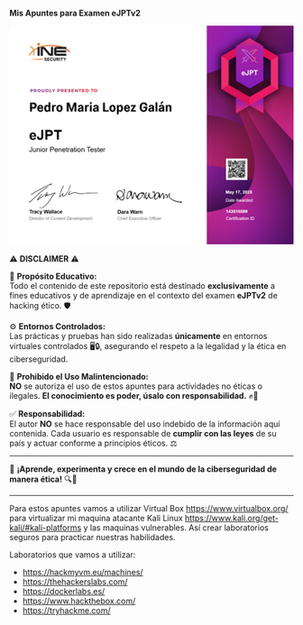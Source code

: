 **Mis Apuntes para Examen eJPTv2**

![image.png](Certificado_eJPTv2.png)


⚠️ **DISCLAIMER** ⚠️

📌 **Propósito Educativo:**  
Todo el contenido de este repositorio está destinado **exclusivamente** a fines educativos y de aprendizaje en el contexto del examen **eJPTv2** de hacking ético. 🛡️  

⚙️ **Entornos Controlados:**  
Las prácticas y pruebas han sido realizadas **únicamente** en entornos virtuales controlados 🖥️🔒, asegurando el respeto a la legalidad y la ética en ciberseguridad.  

🚫 **Prohibido el Uso Malintencionado:**  
**NO** se autoriza el uso de estos apuntes para actividades no éticas o ilegales. **El conocimiento es poder, úsalo con responsabilidad.** ✊🔑  

✅ **Responsabilidad:**  
El autor **NO** se hace responsable del uso indebido de la información aquí contenida. Cada usuario es responsable de **cumplir con las leyes** de su país y actuar conforme a principios éticos. ⚖️  

---

📢 **¡Aprende, experimenta y crece en el mundo de la ciberseguridad de manera ética!** 🔍🔐  

---

Para estos apuntes vamos a utilizar Virtual Box  https://www.virtualbox.org/ para virtualizar mi maquina atacante Kali Linux  https://www.kali.org/get-kali/#kali-platforms y las maquinas vulnerables. Así crear laboratorios seguros para practicar nuestras habilidades.

Laboratorios que vamos a utilizar:

- https://hackmyvm.eu/machines/
- https://thehackerslabs.com/
- https://dockerlabs.es/
- https://www.hackthebox.com/
- https://tryhackme.com/